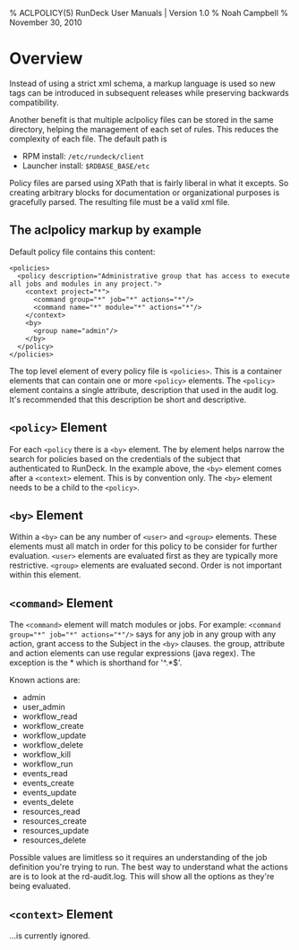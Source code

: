 % ACLPOLICY(5) RunDeck User Manuals | Version 1.0
% Noah Campbell
% November 30, 2010

# Overview

Instead of using a strict xml schema, a markup language is used so new
tags can be introduced in subsequent releases while preserving
backwards compatibility.

Another benefit is that multiple aclpolicy files can be stored in the
same directory, helping the management of each set of rules.  This
reduces the complexity of each file.  The default path is

* RPM install: `/etc/rundeck/client`
* Launcher install: `$RDBASE_BASE/etc`

Policy files are parsed using XPath that is fairly liberal in what it
excepts.  So creating arbitrary blocks for documentation or
organizational purposes is gracefully parsed.  The resulting file must
be a valid xml file.

## The aclpolicy markup by example

Default policy file contains this content:

    <policies>
      <policy description="Administrative group that has access to execute all jobs and modules in any project.">
        <context project="*">
          <command group="*" job="*" actions="*"/>
          <command name="*" module="*" actions="*"/>
        </context>
        <by>
          <group name="admin"/>
        </by>
      </policy>
    </policies>

The top level element of every policy file is `<policies>`.  This is a
container elements that can contain one or more `<policy>` elements.
The `<policy>` element contains a single attribute, description that
used in the audit log.  It's recommended that this description be
short and descriptive.
    
## `<policy>` Element    
    
For each `<policy` there is a `<by>` element.  The by element helps
narrow the search for policies based on the credentials of the subject
that authenticated to RunDeck.  In the example above, the `<by>`
element comes after a `<context>` element.  This is by convention
only.  The `<by>` element needs to be a child to the `<policy>`.

    
## `<by>` Element
    
Within a `<by>` can be any number of `<user>` and `<group>` elements.
These elements must all match in order for this policy to be consider
for further evaluation.  `<user>` elements are evaluated first as they
are typically more restrictive.  `<group>` elements are evaluated
second.  Order is not important within this element.

    
## `<command>` Element

The `<command>` element will match modules or jobs.  For example:
`<command group="*" job="*" actions="*"/>` says for any job in any
group with any action, grant access to the Subject in the `<by>`
clauses.  the group, attribute and action elements can use regular
expressions (java regex).  The exception is the * which is shorthand
for '^.*$'.

Known actions are:

* admin
* user_admin
* workflow_read
* workflow_create
* workflow_update
* workflow_delete
* workflow_kill
* workflow_run
* events_read
* events_create
* events_update
* events_delete
* resources_read
* resources_create
* resources_update
* resources_delete

Possible values are limitless so it requires an understanding of the
job definition you're trying to run.  The best way to understand what
the actions are is to look at the rd-audit.log.
This will show all the options as they're being evaluated.

## `<context>` Element

...is currently ignored.

